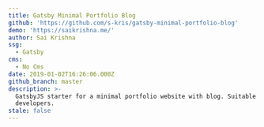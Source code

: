 ```yaml
---
title: Gatsby Minimal Portfolio Blog
github: 'https://github.com/s-kris/gatsby-minimal-portfolio-blog'
demo: 'https://saikrishna.me/'
author: Sai Krishna
ssg:
  - Gatsby
cms:
  - No Cms
date: 2019-01-02T16:26:06.000Z
github_branch: master
description: >-
  GatsbyJS starter for a minimal portfolio website with blog. Suitable for
  developers.
stale: false
---
```

